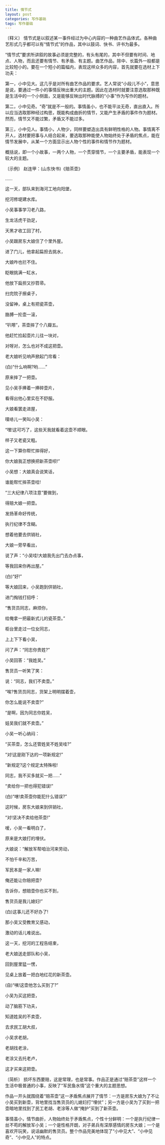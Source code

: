 ```yaml
---
title: 情节式
layout: post
categories: 写作基础
tags: 写作基础
---
```


〔释义〕 情节式是以叙述某一事件经过为中心内容的一种曲艺作品体式。各种曲艺形式几乎都可以有“情节式”的作品，其中以鼓词、快书、评书为最多。

“情节式”要求所讲叙的故事必须是完整的，有头有尾的，其中不但要有时间、地点、人物，而且还要有情节、有矛盾、有主题。曲艺作品，除中、长篇外一般都是比较短小的。要在一个短小的篇幅内，表现这样众多的内容，首先就要在选材上下功夫：

第一，小中见大。这几乎是对所有曲艺作品的要求。艺人常说“小段儿不小”，意思是说，要通过一件小的事情反映出重大的主题。因此在选材时就要注意选取那种既是生活中的一个小侧面，又是能够反映出时代脉搏的“小事”作为写作的题材。

第二，小中见奇。“奇”就是不一般的。事情虽小，也不能平淡无奇，直出直入。所以应当选取那种经过构思，既能构成曲折的情节，又能产生矛盾的事件作为题材。然而，情节又不能过繁，矛盾又不能过多。

第三，小中见人。事情小，人物少，同样要塑造出具有鲜明性格的人物。事情离不开人，选材要把事与人结合起来，要选取那种能使人物始终处于矛盾的焦点，能在情节发展中，从某一个方面显示出人物个性的事件和情节作为题材。

概括说，即一个小故事，一两个人物，一个贯穿情节，一个主要矛盾，能表现一个较大的主题。

〔示例〕 赵连甲：(山东快书)《赔茶壶》

……

这一天，部队来到海河工地向阳堡，

挖河修堤建水库。

小吴事事学习老八路，

生龙活虎干劲足，

天黑才收工回了村，

小吴跟房东大娘住了个里外屋。

进了门儿，他拿起扁担去挑水，

大娘咋也拦不住。

眨眼挑满一缸水，

他放下扁担又抄笤帚。

扫完院子擦桌子，

没留神，桌上有把瓷茶壶，

胳膊一抡壶一滚，

“叭嚓”，茶壶摔了个八瓣五。

他赶忙捡起壶片儿往一块对，

对呀对，怎么也对不成这把壶。

老大娘听见响声掀起门帘看：

(白)“什么响啊?哟……”

原来摔了一把壶。

见小吴手捧着一捧碎壶片，

看得出他心里实在不舒服。

大娘看罢走进屋，

噗哧儿一笑叫小吴：

“嘿!这可巧了，这些天我就看着这壶不顺眼。

样子又老瓷又粗。

这一下算你帮忙摔得好，

你大娘我正想换把新茶壶呗!”

小吴想：大娘真会说笑话，

谁能帮忙摔茶壶哇!

“三大纪律八项注意”要做到，

得赔大娘一把壶。

发扬革命好传统，

执行纪律不含糊。

想着他要去供销社，

大娘一旁早看出，

说了声：“小吴哇!大娘我先出门去办点事，

等我回来你再出屋。”

(白)“好!”

等大娘回来，小吴跑到供销社，

进门掏钱打招呼：

“售货员同志，麻烦你，

给俺拿一把最新式儿的瓷茶壶。”

柜台里走过一位女同志，

上上下下看小吴，

问了声：“同志你贵姓?”

小吴回答：“我姓吴。”

售货员一听笑了笑：

说：“同志，我们不卖壶。”

“唉?售货员同志，货架上明明摆着壶，

你怎么能说不卖壶?”

“是啊，因为同志你姓吴，

娃吴我们就不卖壶。”

小吴一听心纳闷：

“买茶壶，怎么还管姓吴不姓吴哇?”

“对!这是刚下达的一项新规定!”

“新规定?这个规定太特殊啦!

同志，我不买多就买一把……”

“卖给你一把也得犯错误!”

(白)“嗐!卖茶壶你能犯什么错误?”

这时候，房东大娘来到供销社，

“对!坚决不卖给他茶壶!”

嗳，小吴一看明白了，

原来是大娘打的埋伏。

大娘说：“解放军帮咱治河来劳动，

不怕千辛和万苦，

军民本是一家人嘛!

俺还能让你赔把壶?

告诉你，想赔壶你也买不到，

售货员是我儿媳妇!”

(白)这事儿还不好办了!

那小吴又受教育又感动，

激动的话儿难说出。

这一天，挖河的工程告结束，

老大娘送走部队和小吴，

回到屋里猛一愣，

见桌上放着一把白地红花的新茶壶。

(自)“咦!这壶他怎么买到了?”

小吴为买这把壶，

动了脑筋下功夫，

知道姓吴的不卖壶，

去求民工胡大叔，

小吴求老胡，

老胡找老涂，

老涂又去托老卢，

这才买来这把壶。

〔简析〕 损坏东西要赔，这是常理，也是常事。作品正是通过“赔茶壶”这样一个生活中极普通的小事，反映了“军民鱼水情”这个重大的主题思想。

作品一开头就围绕着“赔茶壶”这一矛盾焦点展开了情节：一方是房东大娘为了不让小吴买到新壶，背地里找当售货员的儿媳妇打“埋伏”；另一方是小吴为了买到一把壶暗地里找到了民工老胡、老涂等人做“掩护”买到了新茶壶。

事情虽小，情节曲折，人物始终处于矛盾焦点，个性十分鲜明：一个是执行纪律一丝不苟的解放军小吴；一个是性格开朗，对子弟兵有深厚感情的房东大娘；一个是喜欢开玩笑，说话幽默的售货员。整个作品完美地体现了“小中见大”、“小中见奇”、“小中见人”的特点。 